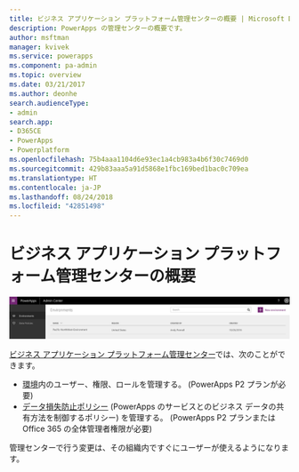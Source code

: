 ```yaml
---
title: ビジネス アプリケーション プラットフォーム管理センターの概要 | Microsoft Docs
description: PowerApps の管理センターの概要です。
author: msftman
manager: kvivek
ms.service: powerapps
ms.component: pa-admin
ms.topic: overview
ms.date: 03/21/2017
ms.author: deonhe
search.audienceType:
- admin
search.app:
- D365CE
- PowerApps
- Powerplatform
ms.openlocfilehash: 75b4aaa1104d6e93ec1a4cb983a4b6f30c7469d0
ms.sourcegitcommit: 429b83aaa5a91d5868e1fbc169bed1bac0c709ea
ms.translationtype: HT
ms.contentlocale: ja-JP
ms.lasthandoff: 08/24/2018
ms.locfileid: "42851498"
---
```

# <a name="introduction-to-the-business-application-platform-admin-center"></a>ビジネス アプリケーション プラットフォーム管理センターの概要

![概要](./media/introduction-to-the-admin-center/overview.png)  

[ビジネス アプリケーション プラットフォーム管理センター](https://admin.powerapps.com)では、次のことができます。

* [環境](environments-administration.md)内のユーザー、権限、ロールを管理する。 (PowerApps P2 プランが必要)
* [データ損失防止ポリシー](prevent-data-loss.md) (PowerApps のサービスとのビジネス データの共有方法を制御するポリシー) を管理する。 (PowerApps P2 プランまたは Office 365 の全体管理者権限が必要)

管理センターで行う変更は、その組織内ですぐにユーザーが使えるようになります。     


